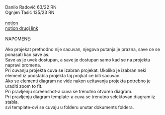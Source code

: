Danilo Radović 63/22 RN<br />
Ognjen Tasić 135/23 RN<br />
<br />
[notion](https://www.notion.so/whimsical-molecule-777/ClassyCrafT-87fb94dc2172478c8d11da0b7f76728f?pvs=4)<br />
[notion drugi link](https://whimsical-molecule-777.notion.site/ClassyCrafT-87fb94dc2172478c8d11da0b7f76728f)<br />
<br />
NAPOMENE:<br />
<br />
Ako projekat prethodno nije sacuvan, njegova putanja je prazna, save ce se ponasati kao save as.<br />
Save as je uvek dostupan, a save je dostupan samo kad se na projektu napravi promena.<br />
Pri cuvanju projekta cuva se izabran projekat. Ukoliko je izabran neki element iz podstabla projekta taj projkat ce biti sacuvan.<br />
Ako se elementi diagram ne vide nakon ucitavanja projekta potrebno je uraditi zoom to fit.<br />
Pri pravljenju screenshot-a cuva se trenutno otvoren diagram.<br />
Pri pravljenju diagram template-a cuva se trenutno selektovan diagram iz stabla.<br />
svi template-ovi se cuvaju u folderu unutar dokuments foldera.<br />

